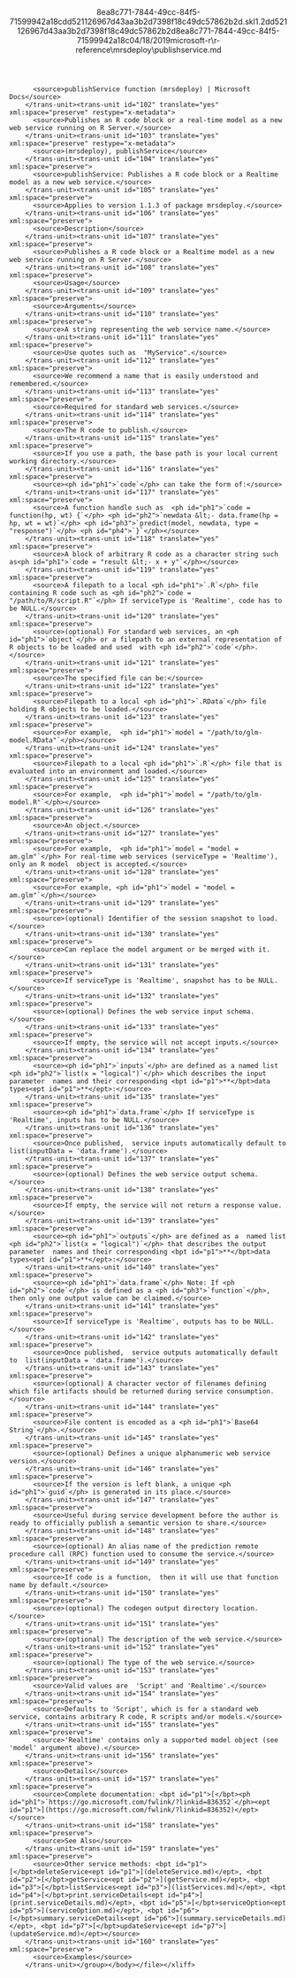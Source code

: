 <?xml version="1.0"?><xliff version="1.2" xmlns="urn:oasis:names:tc:xliff:document:1.2" xmlns:xsi="http://www.w3.org/2001/XMLSchema-instance" xsi:schemaLocation="urn:oasis:names:tc:xliff:document:1.2 xliff-core-1.2-transitional.xsd"><file datatype="xml" original="publishservice.md" source-language="en-US" target-language="en-US"><header><tool tool-id="mdxliff" tool-name="mdxliff" tool-version="1.0-d1654b2" tool-company="Microsoft" /><xliffext:skl_file_name xmlns:xliffext="urn:microsoft:content:schema:xliffextensions">8ea8c771-7844-49cc-84f5-71599942a18cdd521126967d43aa3b2d7398f18c49dc57862b2d.skl</xliffext:skl_file_name><xliffext:version xmlns:xliffext="urn:microsoft:content:schema:xliffextensions">1.2</xliffext:version><xliffext:ms.openlocfilehash xmlns:xliffext="urn:microsoft:content:schema:xliffextensions">dd521126967d43aa3b2d7398f18c49dc57862b2d</xliffext:ms.openlocfilehash><xliffext:ms.sourcegitcommit xmlns:xliffext="urn:microsoft:content:schema:xliffextensions">8ea8c771-7844-49cc-84f5-71599942a18c</xliffext:ms.sourcegitcommit><xliffext:ms.lasthandoff xmlns:xliffext="urn:microsoft:content:schema:xliffextensions">04/18/2019</xliffext:ms.lasthandoff><xliffext:ms.openlocfilepath xmlns:xliffext="urn:microsoft:content:schema:xliffextensions">microsoft-r\r-reference\mrsdeploy\publishservice.md</xliffext:ms.openlocfilepath></header><body><group id="content" extype="content"><trans-unit id="101" translate="yes" xml:space="preserve" restype="x-metadata">
          <source>publishService function (mrsdeploy) | Microsoft Docs</source>
        </trans-unit><trans-unit id="102" translate="yes" xml:space="preserve" restype="x-metadata">
          <source>Publishes an R code block or a real-time model as a new web service running on R Server.</source>
        </trans-unit><trans-unit id="103" translate="yes" xml:space="preserve" restype="x-metadata">
          <source>(mrsdeploy), publishService</source>
        </trans-unit><trans-unit id="104" translate="yes" xml:space="preserve">
          <source>publishService: Publishes a R code block or a Realtime model as a new web service.</source>
        </trans-unit><trans-unit id="105" translate="yes" xml:space="preserve">
          <source>Applies to version 1.1.3 of package mrsdeploy.</source>
        </trans-unit><trans-unit id="106" translate="yes" xml:space="preserve">
          <source>Description</source>
        </trans-unit><trans-unit id="107" translate="yes" xml:space="preserve">
          <source>Publishes a R code block or a Realtime model as a new web service running on R Server.</source>
        </trans-unit><trans-unit id="108" translate="yes" xml:space="preserve">
          <source>Usage</source>
        </trans-unit><trans-unit id="109" translate="yes" xml:space="preserve">
          <source>Arguments</source>
        </trans-unit><trans-unit id="110" translate="yes" xml:space="preserve">
          <source>A string representing the web service name.</source>
        </trans-unit><trans-unit id="111" translate="yes" xml:space="preserve">
          <source>Use quotes such as  "MyService".</source>
        </trans-unit><trans-unit id="112" translate="yes" xml:space="preserve">
          <source>We recommend a name that is easily understood and remembered.</source>
        </trans-unit><trans-unit id="113" translate="yes" xml:space="preserve">
          <source>Required for standard web services.</source>
        </trans-unit><trans-unit id="114" translate="yes" xml:space="preserve">
          <source>The R code to publish.</source>
        </trans-unit><trans-unit id="115" translate="yes" xml:space="preserve">
          <source>If you use a path, the base path is your local current working directory.</source>
        </trans-unit><trans-unit id="116" translate="yes" xml:space="preserve">
          <source><ph id="ph1">`code`</ph> can take the form of:</source>
        </trans-unit><trans-unit id="117" translate="yes" xml:space="preserve">
          <source>A function handle such as  <ph id="ph1">`code = function(hp, wt) {`</ph> <ph id="ph2">`newdata &lt;- data.frame(hp = hp, wt = wt)`</ph> <ph id="ph3">`predict(model, newdata, type = "response")`</ph> <ph id="ph4">`}`</ph></source>
        </trans-unit><trans-unit id="118" translate="yes" xml:space="preserve">
          <source>A block of arbitrary R code as a character string such as<ph id="ph1">`code = "result &lt;- x + y"`</ph></source>
        </trans-unit><trans-unit id="119" translate="yes" xml:space="preserve">
          <source>A filepath to a local <ph id="ph1">`.R`</ph> file containing R code such as <ph id="ph2">`code = "/path/to/R/script.R"`</ph> If serviceType is 'Realtime', code has to be NULL.</source>
        </trans-unit><trans-unit id="120" translate="yes" xml:space="preserve">
          <source>(optional) For standard web services, an <ph id="ph1">`object`</ph> or a filepath to an external representation of R objects to be loaded and used  with <ph id="ph2">`code`</ph>.</source>
        </trans-unit><trans-unit id="121" translate="yes" xml:space="preserve">
          <source>The specified file can be:</source>
        </trans-unit><trans-unit id="122" translate="yes" xml:space="preserve">
          <source>Filepath to a local <ph id="ph1">`.RData`</ph> file holding R objects to be loaded.</source>
        </trans-unit><trans-unit id="123" translate="yes" xml:space="preserve">
          <source>For example,  <ph id="ph1">`model = "/path/to/glm-model.RData"`</ph></source>
        </trans-unit><trans-unit id="124" translate="yes" xml:space="preserve">
          <source>Filepath to a local <ph id="ph1">`.R`</ph> file that is evaluated into an environment and loaded.</source>
        </trans-unit><trans-unit id="125" translate="yes" xml:space="preserve">
          <source>For example,  <ph id="ph1">`model = "/path/to/glm-model.R"`</ph></source>
        </trans-unit><trans-unit id="126" translate="yes" xml:space="preserve">
          <source>An object.</source>
        </trans-unit><trans-unit id="127" translate="yes" xml:space="preserve">
          <source>For example,  <ph id="ph1">`model = "model = am.glm"`</ph> For real-time web services (serviceType = 'Realtime'), only an R model  object is accepted.</source>
        </trans-unit><trans-unit id="128" translate="yes" xml:space="preserve">
          <source>For example, <ph id="ph1">`model = "model = am.glm"`</ph></source>
        </trans-unit><trans-unit id="129" translate="yes" xml:space="preserve">
          <source>(optional) Identifier of the session snapshot to load.</source>
        </trans-unit><trans-unit id="130" translate="yes" xml:space="preserve">
          <source>Can replace the model argument or be merged with it.</source>
        </trans-unit><trans-unit id="131" translate="yes" xml:space="preserve">
          <source>If serviceType is 'Realtime', snapshot has to be NULL.</source>
        </trans-unit><trans-unit id="132" translate="yes" xml:space="preserve">
          <source>(optional) Defines the web service input schema.</source>
        </trans-unit><trans-unit id="133" translate="yes" xml:space="preserve">
          <source>If empty, the service will not accept inputs.</source>
        </trans-unit><trans-unit id="134" translate="yes" xml:space="preserve">
          <source><ph id="ph1">`inputs`</ph> are defined as a named list  <ph id="ph2">`list(x = "logical")`</ph> which describes the input parameter  names and their corresponding <bpt id="p1">**</bpt>data types<ept id="p1">**</ept>:</source>
        </trans-unit><trans-unit id="135" translate="yes" xml:space="preserve">
          <source><ph id="ph1">`data.frame`</ph> If serviceType is 'Realtime', inputs has to be NULL.</source>
        </trans-unit><trans-unit id="136" translate="yes" xml:space="preserve">
          <source>Once published,  service inputs automatically default to  list(inputData = 'data.frame').</source>
        </trans-unit><trans-unit id="137" translate="yes" xml:space="preserve">
          <source>(optional) Defines the web service output schema.</source>
        </trans-unit><trans-unit id="138" translate="yes" xml:space="preserve">
          <source>If empty, the service will not return a response value.</source>
        </trans-unit><trans-unit id="139" translate="yes" xml:space="preserve">
          <source><ph id="ph1">`outputs`</ph> are defined as a  named list <ph id="ph2">`list(x = "logical")`</ph> that describes the output parameter  names and their corresponding <bpt id="p1">**</bpt>data types<ept id="p1">**</ept>:</source>
        </trans-unit><trans-unit id="140" translate="yes" xml:space="preserve">
          <source><ph id="ph1">`data.frame`</ph> Note: If <ph id="ph2">`code`</ph> is defined as a <ph id="ph3">`function`</ph>, then only one output value can be claimed.</source>
        </trans-unit><trans-unit id="141" translate="yes" xml:space="preserve">
          <source>If serviceType is 'Realtime', outputs has to be NULL.</source>
        </trans-unit><trans-unit id="142" translate="yes" xml:space="preserve">
          <source>Once published,  service outputs automatically default to  list(inputData = 'data.frame').</source>
        </trans-unit><trans-unit id="143" translate="yes" xml:space="preserve">
          <source>(optional) A character vector of filenames defining which file artifacts should be returned during service consumption.</source>
        </trans-unit><trans-unit id="144" translate="yes" xml:space="preserve">
          <source>File content is encoded as a <ph id="ph1">`Base64 String`</ph>.</source>
        </trans-unit><trans-unit id="145" translate="yes" xml:space="preserve">
          <source>(optional) Defines a unique alphanumeric web service version.</source>
        </trans-unit><trans-unit id="146" translate="yes" xml:space="preserve">
          <source>If the version is left blank, a unique <ph id="ph1">`guid`</ph> is generated in its place.</source>
        </trans-unit><trans-unit id="147" translate="yes" xml:space="preserve">
          <source>Useful during service development before the author is ready to officially publish a semantic version to share.</source>
        </trans-unit><trans-unit id="148" translate="yes" xml:space="preserve">
          <source>(optional) An alias name of the prediction remote procedure call (RPC) function used to consume the service.</source>
        </trans-unit><trans-unit id="149" translate="yes" xml:space="preserve">
          <source>If code is a function,  then it will use that function name by default.</source>
        </trans-unit><trans-unit id="150" translate="yes" xml:space="preserve">
          <source>(optional) The codegen output directory location.</source>
        </trans-unit><trans-unit id="151" translate="yes" xml:space="preserve">
          <source>(optional) The description of the web service.</source>
        </trans-unit><trans-unit id="152" translate="yes" xml:space="preserve">
          <source>(optional) The type of the web service.</source>
        </trans-unit><trans-unit id="153" translate="yes" xml:space="preserve">
          <source>Valid values are  'Script' and 'Realtime'.</source>
        </trans-unit><trans-unit id="154" translate="yes" xml:space="preserve">
          <source>Defaults to 'Script', which is for a standard web  service, contains arbitrary R code, R scripts and/or models.</source>
        </trans-unit><trans-unit id="155" translate="yes" xml:space="preserve">
          <source>'Realtime' contains only a supported model object (see 'model' argument above).</source>
        </trans-unit><trans-unit id="156" translate="yes" xml:space="preserve">
          <source>Details</source>
        </trans-unit><trans-unit id="157" translate="yes" xml:space="preserve">
          <source>Complete documentation: <bpt id="p1">[</bpt><ph id="ph1">`https://go.microsoft.com/fwlink/?linkid=836352`</ph><ept id="p1">](https://go.microsoft.com/fwlink/?linkid=836352)</ept></source>
        </trans-unit><trans-unit id="158" translate="yes" xml:space="preserve">
          <source>See Also</source>
        </trans-unit><trans-unit id="159" translate="yes" xml:space="preserve">
          <source>Other service methods: <bpt id="p1">[</bpt>deleteService<ept id="p1">](deleteService.md)</ept>, <bpt id="p2">[</bpt>getService<ept id="p2">](getService.md)</ept>, <bpt id="p3">[</bpt>listServices<ept id="p3">](listServices.md)</ept>, <bpt id="p4">[</bpt>print.serviceDetails<ept id="p4">](print.serviceDetails.md)</ept>, <bpt id="p5">[</bpt>serviceOption<ept id="p5">](serviceOption.md)</ept>, <bpt id="p6">[</bpt>summary.serviceDetails<ept id="p6">](summary.serviceDetails.md)</ept>, <bpt id="p7">[</bpt>updateService<ept id="p7">](updateService.md)</ept></source>
        </trans-unit><trans-unit id="160" translate="yes" xml:space="preserve">
          <source>Examples</source>
        </trans-unit></group></body></file></xliff>